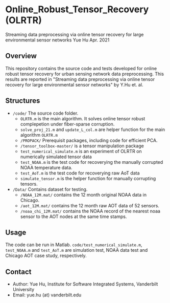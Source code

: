 # Online_Robust_Tensor_Recovery (OLRTR)

Streaming data preprocessing via online tensor recovery for large environmental sensor networks
Yue Hu
Apr. 2021

## Overview
This repository contains the source code and tests developed for online robust tensor recovery for urban sensing network data preprocessing. This results are reported in "Streaming data preprocessing via online tensor recovery for large environmental sensor networks" by Y.Hu et. al.

## Structures
- `/code/` The source code folder.
  - `OLRTR.m` is the main algorithm. It solves online tensor robust complepetion under fiber-sparse corruption.
  - `solve_proj_21.m` and `update_L_col.m` are helper function for the main algorithm `OLRTR.m`
  - `/PROPACK/` Prerequisit packages, including code for efficient PCA.
  - `/tensor_toolbox-master/` is a tensor manipulation package
  - `test_numerical_simulate.m` is an experiment of OLRTR on numerically simulated tensor data
  - `test_NOAA.m` is the test code for recoverying the manually corrupted NOAA temperature data.
  - `test_AoT.m` is the test code for recoverying raw AoT data
  - `simulate_tensor.m` is the helper function for manually corrupting tensors.
- `/Data/` Contains dataset for testing. 
  - `/NOAA_12M.mat/` contains the 12 month original NOAA data in Chicago.
  - `/aot_12M.mat/` contains the 12 month raw AOT data of 52 sensors.
  - `/noaa_chi_12M.mat/` contains the NOAA record of the nearest noaa sensor to the AOT nodes at the same time stamps. 


## Usage
The code can be run in Matlab. `code/test_numerical_simulate.m`, `test_NOAA.m` and `test_AoT.m` are simulation test, NOAA data test and Chicago AOT case study, respectively.

## Contact
+ Author: Yue Hu, Institute for Software Integrated Systems, Vanderbilt University
+ Email: yue.hu (at) vanderbilt.edu
